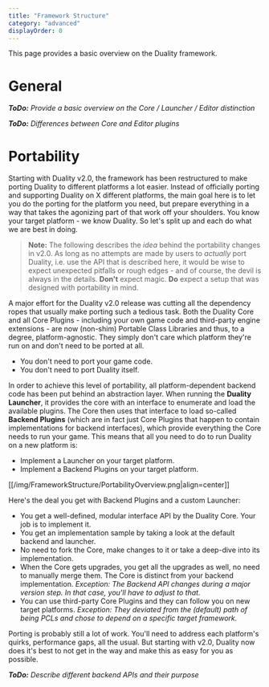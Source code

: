 ```yaml
---
title: "Framework Structure"
category: "advanced"
displayOrder: 0
---
```


This page provides a basic overview on the Duality framework.

# General

_**ToDo:** Provide a basic overview on the Core / Launcher / Editor distinction_

_**ToDo:** Differences between Core and Editor plugins_

# Portability

Starting with Duality v2.0, the framework has been restructured to make porting Duality to different platforms a lot easier. Instead of officially porting and supporting Duality on X different platforms, the main goal here is to let you do the porting for the platform you need, but prepare everything in a way that takes the agonizing part of that work off your shoulders. You know your target platform - we know Duality. So let's split up and each do what we are best in doing.

> **Note:** The following describes the _idea_ behind the portability changes in v2.0. As long as no attempts are made by users to _actually_ port Duality, i.e. use the API that is described here, it would be wise to expect unexpected pitfalls or rough edges - and of course, the devil is always in the details. **Don't** expect magic. **Do** expect a setup that was designed with portability in mind.

A major effort for the Duality v2.0 release was cutting all the dependency ropes that usually make porting such a tedious task. Both the Duality Core and all Core Plugins - including your own game code and third-party engine extensions - are now (non-shim) Portable Class Libraries and thus, to a degree, platform-agnostic. They simply don't care which platform they're run on and don't need to be ported at all.

* You don't need to port your game code.
* You don't need to port Duality itself.

In order to achieve this level of portability, all platform-dependent backend code has been put behind an abstraction layer. When running the **Duality Launcher**, it provides the core with an interface to enumerate and load the available plugins. The Core then uses that interface to load so-called **Backend Plugins** (which are in fact just Core Plugins that happen to contain implementations for backend interfaces), which provide everything the Core needs to run your game. This means that all you need to do to run Duality on a new platform is:

* Implement a Launcher on your target platform.
* Implement a Backend Plugins on your target platform.

[[/img/FrameworkStructure/PortabilityOverview.png|align=center]]

Here's the deal you get with Backend Plugins and a custom Launcher:

* You get a well-defined, modular interface API by the Duality Core. Your job is to implement it.
* You get an implementation sample by taking a look at the default backend and launcher.
* No need to fork the Core, make changes to it or take a deep-dive into its implementation.
* When the Core gets upgrades, you get all the upgrades as well, no need to manually merge them. The Core is distinct from your backend implementation. _Exception: The Backend API changes during a major version step. In that case, you'll have to adjust to that._
* You can use third-party Core Plugins and they can follow you on new target platforms. _Exception: They deviated from the (default) path of being PCLs and chose to depend on a specific target framework._

Porting is probably still a lot of work. You'll need to address each platform's quirks, performance gaps, all the usual. But starting with v2.0, Duality now does it's best to not get in the way and make this as easy for you as possible.

_**ToDo:** Describe different backend APIs and their purpose_
